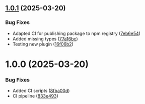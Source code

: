 ## [1.0.1](https://github.com/lcaparros/semantic-release-version-badge/compare/v1.0.0...v1.0.1) (2025-03-20)


### Bug Fixes

* Adapted CI for publishing package to npm registry ([7eb6e54](https://github.com/lcaparros/semantic-release-version-badge/commit/7eb6e54616e633b1f000034c4de3dc0d2511a0e1))
* Added missing types ([77a16bc](https://github.com/lcaparros/semantic-release-version-badge/commit/77a16bcfded4d66bc524a54b55ef2610f1561686))
* Testing new plugin ([16f06b2](https://github.com/lcaparros/semantic-release-version-badge/commit/16f06b2c7b30e2f31845f172c56ab24f400a8ebf))

# 1.0.0 (2025-03-20)


### Bug Fixes

* Added CI scripts ([8fba00d](https://github.com/lcaparros/semantic-release-version-badge/commit/8fba00d4324d81d6a05b5c6998eb15ddb3afb75c))
* CI pipeline ([833e493](https://github.com/lcaparros/semantic-release-version-badge/commit/833e4930964b85570cd67bd6527c451963d7905e))
